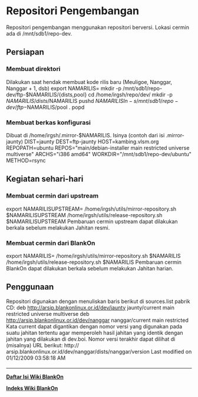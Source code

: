# Repositori Pengembangan
Repositori pengembangan menggunakan repositori berversi.
Lokasi cermin ada di /mnt/sdb1/repo-dev.
## Persiapan
### Membuat direktori
Dilakukan saat hendak membuat kode rilis baru (Meuligoe, Nanggar, Nanggar + 1,
dsb)
export NAMARILIS=<isi di sini nama rilisnya>
mkdir -p /mnt/sdb1/repo-dev/ftp-$NAMARILIS/{dists,pool}
cd /home/irgsh/repo/dev/
mkdir -p $NAMARILIS/dists/$NAMARILIS
pushd $NAMARILIS
ln -s /mnt/sdb1/repo-dev/ftp-$NAMARILIS/pool .
popd
### Membuat berkas konfigurasi
Dibuat di /home/irgsh/.mirror-$NAMARILIS.
Isinya (contoh dari isi .mirror-jaunty)
DIST=jaunty
DEST=ftp-jaunty
HOST=kambing.vlsm.org
REPOPATH=ubuntu
REPOS="main/debian-installer main restricted universe multiverse"
ARCHS="i386 amd64"
WORKDIR="/mnt/sdb1/repo-dev/ubuntu"
METHOD=rsync
## Kegiatan sehari-hari
### Membuat cermin dari upstream
export NAMARILISUPSTREAM=<isi di sini nama rilis upstreamnya>
/home/irgsh/utils/mirror-repository.sh $NAMARILISUPSTREAM
/home/irgsh/utils/release-repository.sh $NAMARILISUPSTREAM
Pembaruan cermin upstream dapat dilakukan berkala sebelum melakukan Jahitan
resmi.
### Membuat cermin dari BlankOn
export NAMARILIS=<isi di sini nama rilis blankon>
/home/irgsh/utils/mirror-repository.sh $NAMARILIS
/home/irgsh/utils/release-repository.sh $NAMARILIS
Pembaruan cermin BlankOn dapat dilakukan berkala sebelum melakukan Jahitan
harian.
## Penggunaan
Repositori digunakan dengan menuliskan baris berikut di sources.list pabrik CD:
deb http://arsip.blankonlinux.or.id/dev/jaunty jaunty/current main restricted
universe multiverse
deb http://arsip.blankonlinux.or.id/dev/nanggar nanggar/current main restricted
Kata current dapat digantikan dengan nomor versi yang digunakan pada suatu
jahitan tertentu agar memperoleh hasil jahitan yang identik dengan jahitan yang
dilakukan di dev.boi.
Nomor versi terakhir dapat dilihat di (misalnya) URL berikut: ​http://
arsip.blankonlinux.or.id/dev/nanggar/dists/nanggar/version
Last modified on 01/12/2009 03:58:18 AM
#### 
    
 
 
 
 
 
---
[**Daftar Isi Wiki BlankOn**](/DaftarIsi/README.md)
 
[**Indeks Wiki BlankOn**](/Indeks.md)
